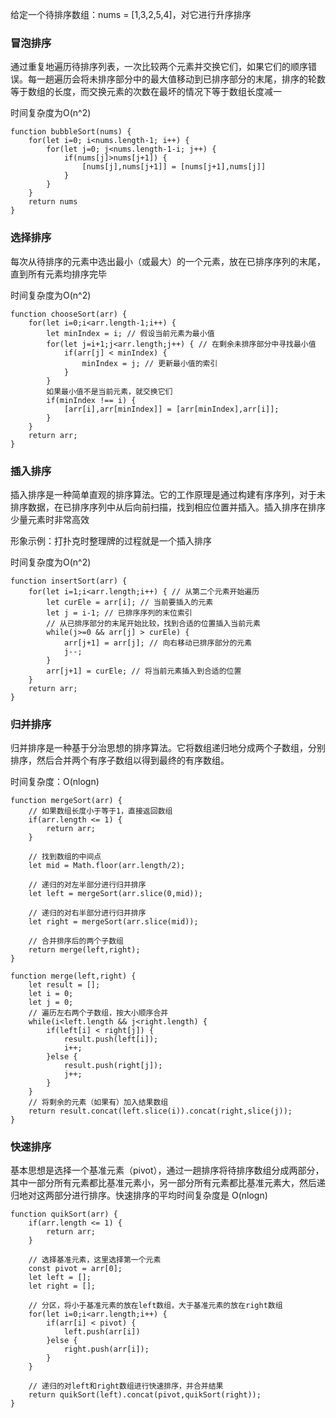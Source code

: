 给定一个待排序数组：nums = [1,3,2,5,4]，对它进行升序排序

### 冒泡排序

通过重复地遍历待排序列表，一次比较两个元素并交换它们，如果它们的顺序错误。每一趟遍历会将未排序部分中的最大值移动到已排序部分的末尾，排序的轮数等于数组的长度，而交换元素的次数在最坏的情况下等于数组长度减一

时间复杂度为O(n^2) 

``` 
function bubbleSort(nums) {
	for(let i=0; i<nums.length-1; i++) {
		for(let j=0; j<nums.length-1-i; j++) {
			if(nums[j]>nums[j+1]) {
				[nums[j],nums[j+1]] = [nums[j+1],nums[j]]
            }
		}
    }
    return nums
}
```

### 选择排序

每次从待排序的元素中选出最小（或最大）的一个元素，放在已排序序列的末尾，直到所有元素均排序完毕

时间复杂度为O(n^2) 

``` 
function chooseSort(arr) {
	for(let i=0;i<arr.length-1;i++) {
		let minIndex = i; // 假设当前元素为最小值
		for(let j=i+1;j<arr.length;j++) { // 在剩余未排序部分中寻找最小值
			if(arr[j] < minIndex) {
				minIndex = j; // 更新最小值的索引
			}
		}
		如果最小值不是当前元素，就交换它们
		if(minIndex !== i) {
			[arr[i],arr[minIndex]] = [arr[minIndex],arr[i]];
		}
	}
	return arr;
} 
```

### 插入排序

插入排序是一种简单直观的排序算法。它的工作原理是通过构建有序序列，对于未排序数据，在已排序序列中从后向前扫描，找到相应位置并插入。插入排序在排序少量元素时非常高效

形象示例：打扑克时整理牌的过程就是一个插入排序

时间复杂度为O(n^2)

``` 
function insertSort(arr) {
	for(let i=1;i<arr.length;i++) { // 从第二个元素开始遍历
		let curEle = arr[i]; // 当前要插入的元素
		let j = i-1; // 已排序序列的末位索引
		// 从已排序部分的末尾开始比较，找到合适的位置插入当前元素
		while(j>=0 && arr[j] > curEle) {
			arr[j+1] = arr[j]; // 向右移动已排序部分的元素
			j--;
		}
		arr[j+1] = curEle; // 将当前元素插入到合适的位置
	}
	return arr;
}
```

### 归并排序

归并排序是一种基于分治思想的排序算法。它将数组递归地分成两个子数组，分别排序，然后合并两个有序子数组以得到最终的有序数组。

时间复杂度：O(nlogn)

``` 
function mergeSort(arr) {
	// 如果数组长度小于等于1，直接返回数组
    if(arr.length <= 1) {
        return arr;
    }
    
    // 找到数组的中间点
    let mid = Math.floor(arr.length/2);
    
    // 递归的对左半部分进行归并排序
    let left = mergeSort(arr.slice(0,mid));
    
    // 递归的对右半部分进行归并排序
    let right = mergeSort(arr.slice(mid));
    
    // 合并排序后的两个子数组
    return merge(left,right);
}

function merge(left,right) {
	let result = [];
	let i = 0;
	let j = 0;
	// 遍历左右两个子数组，按大小顺序合并
	while(i<left.length && j<right.length) {
		if(left[i] < right[j]) {
			result.push(left[i]);
			i++;
		}else {
			result.push(right[j]);
			j++;
		}
	}
	// 将剩余的元素（如果有）加入结果数组
	return result.concat(left.slice(i)).concat(right,slice(j));
}
```

### 快速排序

基本思想是选择一个基准元素（pivot），通过一趟排序将待排序数组分成两部分，其中一部分所有元素都比基准元素小，另一部分所有元素都比基准元素大，然后递归地对这两部分进行排序。快速排序的平均时间复杂度是 O(nlogn)

```
function quikSort(arr) {
	if(arr.length <= 1) {
		return arr;
	}
	
	// 选择基准元素，这里选择第一个元素
	const pivot = arr[0];
	let left = [];
	let right = [];
	
	// 分区，将小于基准元素的放在left数组，大于基准元素的放在right数组
	for(let i=0;i<arr.length;i++) {
		if(arr[i] < pivot) {
			left.push(arr[i])
		}else {
			right.push(arr[i]);
		}
	}
	
	// 递归的对left和right数组进行快速排序，并合并结果
	return quikSort(left).concat(pivot,quikSort(right));
}
```
